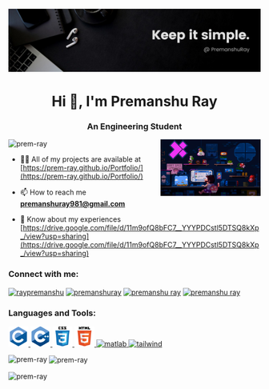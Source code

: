![logo](banner.jpg)
<h1 align="center">Hi 👋, I'm Premanshu Ray</h1>
<h3 align="center">An Engineering Student</h3>
<img align="right" alt="coding" width="200" src="coding.gif"> 

<p align="left"> <img src="https://komarev.com/ghpvc/?username=prem-ray&label=Profile%20views&color=0e75b6&style=flat" alt="prem-ray" /> </p>

- 👨‍💻 All of my projects are available at [https://prem-ray.github.io/Portfolio/](https://prem-ray.github.io/Portfolio/)

- 📫 How to reach me **premanshuray981@gmail.com**

- 📄 Know about my experiences [https://drive.google.com/file/d/11m9ofQ8bFC7__YYYPDCstl5DTSQ8kXp_/view?usp=sharing](https://drive.google.com/file/d/11m9ofQ8bFC7__YYYPDCstl5DTSQ8kXp_/view?usp=sharing)

<h3 align="left">Connect with me:</h3>
<p align="left">
<a href="https://twitter.com/raypremanshu" target="blank"><img align="center" src="https://raw.githubusercontent.com/rahuldkjain/github-profile-readme-generator/master/src/images/icons/Social/twitter.svg" alt="raypremanshu" height="30" width="40" /></a>
<a href="https://linkedin.com/in/premanshuray" target="blank"><img align="center" src="https://raw.githubusercontent.com/rahuldkjain/github-profile-readme-generator/master/src/images/icons/Social/linked-in-alt.svg" alt="premanshuray" height="30" width="40" /></a>
<a href="https://fb.com/premanshu ray" target="blank"><img align="center" src="https://raw.githubusercontent.com/rahuldkjain/github-profile-readme-generator/master/src/images/icons/Social/facebook.svg" alt="premanshu ray" height="30" width="40" /></a>
<a href="https://instagram.com/premanshu ray" target="blank"><img align="center" src="https://raw.githubusercontent.com/rahuldkjain/github-profile-readme-generator/master/src/images/icons/Social/instagram.svg" alt="premanshu ray" height="30" width="40" /></a>
</p>

<h3 align="left">Languages and Tools:</h3>
<p align="left"> <a href="https://www.cprogramming.com/" target="_blank" rel="noreferrer"> <img src="https://raw.githubusercontent.com/devicons/devicon/master/icons/c/c-original.svg" alt="c" width="40" height="40"/> </a> <a href="https://www.w3schools.com/cpp/" target="_blank" rel="noreferrer"> <img src="https://raw.githubusercontent.com/devicons/devicon/master/icons/cplusplus/cplusplus-original.svg" alt="cplusplus" width="40" height="40"/> </a> <a href="https://www.w3schools.com/css/" target="_blank" rel="noreferrer"> <img src="https://raw.githubusercontent.com/devicons/devicon/master/icons/css3/css3-original-wordmark.svg" alt="css3" width="40" height="40"/> </a> <a href="https://www.w3.org/html/" target="_blank" rel="noreferrer"> <img src="https://raw.githubusercontent.com/devicons/devicon/master/icons/html5/html5-original-wordmark.svg" alt="html5" width="40" height="40"/> </a> <a href="https://www.mathworks.com/" target="_blank" rel="noreferrer"> <img src="https://upload.wikimedia.org/wikipedia/commons/2/21/Matlab_Logo.png" alt="matlab" width="40" height="40"/> </a> <a href="https://tailwindcss.com/" target="_blank" rel="noreferrer"> <img src="https://www.vectorlogo.zone/logos/tailwindcss/tailwindcss-icon.svg" alt="tailwind" width="40" height="40"/> </a> </p>

<p><img align="left" src="https://github-readme-stats.vercel.app/api/top-langs?username=prem-ray&show_icons=true&locale=en&layout=compact" alt="prem-ray" /></p>

<p>&nbsp;<img align="center" src="https://github-readme-stats.vercel.app/api?username=prem-ray&show_icons=true&locale=en" alt="prem-ray" /></p>

<p><img align="center" src="https://github-readme-streak-stats.herokuapp.com/?user=prem-ray&" alt="prem-ray" /></p>
